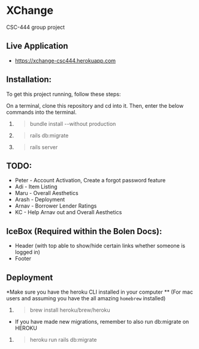 # XChange

CSC-444 group project

## Live Application
* https://xchange-csc444.herokuapp.com

## Installation:
To get this project running, follow these steps: 

 On a terminal, clone this repository and cd into it. Then, enter the below commands into the terminal. 
1. >bundle install --without production 
2. >rails db:migrate
3. >rails server 


## TODO:
* Peter - Account Activation, Create a forgot password feature
* Adi - Item Listing
* Maru - Overall Aesthetics
* Arash - Deployment 
* Arnav - Borrower Lender Ratings
* KC - Help Arnav out and Overall Aesthetics

## IceBox (Required within the Bolen Docs):
* Header (with top able to show/hide certain links whether someone is logged in)
* Footer

## Deployment
*Make sure you have the heroku CLI installed in your computer
 ** (For mac users and assuming you have the all amazing `homebrew` installed)
1. >brew install heroku/brew/heroku

* If you have made new migrations, remember to also run db:migrate on HEROKU

1. >heroku run rails db:migrate
